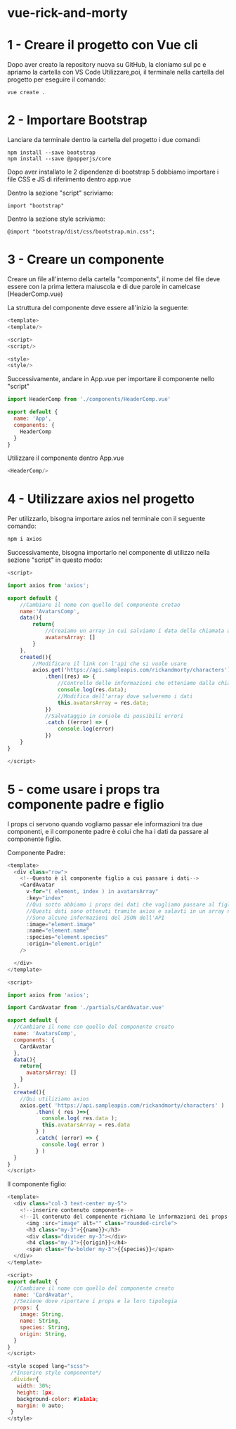 # vue-rick-and-morty

# 1 - Creare il progetto con Vue cli
Dopo aver creato la repository nuova su GitHub, la cloniamo sul pc e apriamo la cartella con VS Code
Utilizzare,poi, il terminale nella cartella del progetto per eseguire il comando:

```
vue create .
```

# 2 - Importare Bootstrap
Lanciare da terminale dentro la cartella del progetto i due comandi
```
npm install --save bootstrap
npm install --save @popperjs/core
```

Dopo aver installato le 2 dipendenze di bootstrap 5 dobbiamo importare i file CSS e JS di riferimento dentro app.vue

Dentro la sezione "script" scriviamo:
```
import "bootstrap"
```

Dentro la sezione style scriviamo: 
```
@import "bootstrap/dist/css/bootstrap.min.css";
```

# 3 - Creare un componente
Creare un file all'interno della cartella "components", il nome del file deve essere con la prima lettera maiuscola e di due parole in camelcase (HeaderComp.vue)

La struttura del componente deve essere all'inizio la seguente:
```javascript
<template>
<template/>

<script>
<script/>

<style>
<style/>
```

Successivamente, andare in App.vue per importare il componente nello "script"
```javascript
import HeaderComp from './components/HeaderComp.vue'

export default {
  name: 'App',
  components: {
    HeaderComp
  }
}
```

Utilizzare il componente dentro App.vue
```javascript
<HeaderComp/>
```

# 4 - Utilizzare axios nel progetto

Per utilizzarlo, bisogna importare axios nel terminale con il seguente comando:

```javascript
npm i axios
```

Successivamente, bisogna importarlo nel componente di utilizzo nella sezione "script" in questo modo:

```javascript
<script>

import axios from 'axios';

export default {
    //Cambiare il nome con quello del componente cretao
    name:'AvatarsComp',
    data(){
        return{
            //Creaiamo un array in cui salviamo i data della chiamata axios e modificare il nome a piacere
            avatarsArray: []
        }
    },
    created(){
        //Modificare il link con l'api che si vuole usare
        axios.get('https://api.sampleapis.com/rickandmorty/characters')
            .then((res) => {
                //Controllo delle informazioni che otteniamo dalla chiamata
                console.log(res.data);
                //Modifica dell'array dove salveremo i dati
                this.avatarsArray = res.data;
            })
            //Salvataggio in console di possibili errori
            .catch ((error) => {
                console.log(error)
            })
    }
}

</script>
```
# 5 - come usare i props tra componente padre e figlio

I props ci servono quando vogliamo passar ele informazioni tra due componenti, e il componente padre è colui che ha i dati da passare al componente figlio.

Componente Padre:
```javascript
<template>
  <div class="row">
    <!--Questo è il componente figlio a cui passare i dati-->
    <CardAvatar
      v-for="( element, index ) in avatarsArray"
      :key="index"
      //Qui sotto abbiamo i props dei dati che vogliamo passare al figlio "CardAvatar"
      //Questi dati sono ottenuti tramite axios e salavti in un array nei "Data"
      //Sono alcune informazioni del JSON dell'API
      :image="element.image"
      :name="element.name"
      :species="element.species"
      :origin="element.origin"
    />

  </div>
</template>

<script>

import axios from 'axios';

import CardAvatar from './partials/CardAvatar.vue'

export default {
  //Cambiare il nome con quello del componente creato
  name: 'AvatarsComp',
  components: {
    CardAvatar
  },
  data(){
    return{
      avatarsArray: []
    }
  },
  created(){
    //Qui utiliziamo axios
    axios.get( 'https://api.sampleapis.com/rickandmorty/characters' )
         .then( ( res )=>{
           console.log( res.data );
           this.avatarsArray = res.data
         } )
         .catch( (error) => {
           console.log( error )
         } )
  }
}
</script>
```
Il componente figlio:
```javascript
<template>
  <div class="col-3 text-center my-5">
    <!--inserire contenuto componente-->
    <!--Il contenuto del componente richiama le informazioni dei props-->
      <img :src="image" alt="" class="rounded-circle">
      <h3 class="my-3">{{name}}</h3>
      <div class="divider my-3"></div>
      <h4 class="my-3">{{origin}}</h4>
      <span class="fw-bolder my-3">{{species}}</span>
  </div>
</template>

<script>
export default {
  //Cambiare il nome con quello del componente creato
  name: 'CardAvatar',
  //Sezione dove riportare i props e la loro tipologia
  props: {
    image: String,
    name: String,
    species: String,
    origin: String,
  }
}
</script>

<style scoped lang="scss">
 /*Inserire style componente*/
 .divider{
   width: 30%;
   height: 1px;
   background-color: #1a1a1a;
   margin: 0 auto;
 }
</style>
```